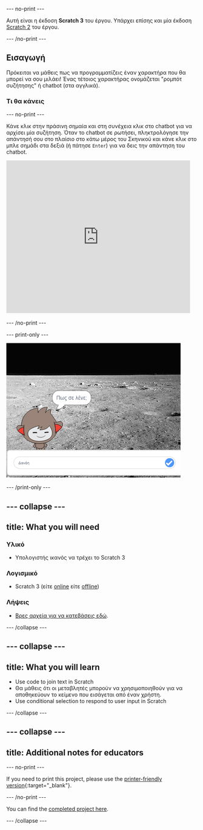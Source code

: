 \--- no-print \---

Αυτή είναι η έκδοση **Scratch 3** του έργου. Υπάρχει επίσης και μία έκδοση [Scratch 2](https://projects.raspberrypi.org/en/projects/chatbot-scratch2) του έργου.

\--- /no-print \---

## Εισαγωγή

Πρόκειται να μάθεις πως να προγραμματίζεις έναν χαρακτήρα που θα μπορεί να σου μιλάει! Ένας τέτοιος χαρακτήρας ονομάζεται "ρομπότ συζήτησης" ή chatbot (στα αγγλικά).

### Τι θα κάνεις

\--- no-print \---

Κάνε κλικ στην πράσινη σημαία και στη συνέχεια κλικ στο chatbot για να αρχίσει μία συζήτηση. Όταν το chatbot σε ρωτήσει, πληκτρολόγησε την απάντησή σου στο πλαίσιο στο κάτω μέρος του Σκηνικού και κάνε κλικ στο μπλε σημάδι στα δεξιά (ή πάτησε `Enter`) για να δεις την απάντηση του chatbot.

<div class="scratch-preview">
  <iframe allowtransparency="true" width="485" height="402" src="https://scratch.mit.edu/projects/embed/248864190/?autostart=false" 
  frameborder="0" scrolling="no"></iframe>
</div>

\--- /no-print \---

\--- print-only \---

![ολοκληρωμένο έργο](images/chatbot-preview.png)

\--- /print-only \---

## \--- collapse \---

## title: What you will need

### Υλικό

- Υπολογιστής ικανός να τρέχει το Scratch 3

### Λογισμικό

- Scratch 3 (είτε [online](https://rpf.io/scratchon) είτε [offline](https://rpf.io/scratchoff))

### Λήψεις

- [Βρες αρχεία για να κατεβάσεις εδώ](http://rpf.io/p/en/chatbot-go).

\--- /collapse \---

## \--- collapse \---

## title: What you will learn

- Use code to join text in Scratch
- Θα μάθεις ότι οι μεταβλητές μπορούν να χρησιμοποιηθούν για να αποθηκεύουν το κείμενο που εισάγεται από έναν χρήστη.
- Use conditional selection to respond to user input in Scratch

\--- /collapse \---

## \--- collapse \---

## title: Additional notes for educators

\--- no-print \---

If you need to print this project, please use the [printer-friendly version](https://projects.raspberrypi.org/en/projects/chatbot/print){:target="_blank"}.

\--- /no-print \---

You can find the [completed project here](http://rpf.io/p/en/chatbot-get).

\--- /collapse \---